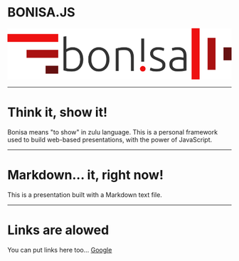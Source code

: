 # BONISA.JS

![Bonisa Logo](../../media/img/logo/svg/logo-full.svg)

---

# Think it, show it!

Bonisa means "to show" in zulu language. This is a personal framework used to build web-based presentations, with the power of JavaScript.

---

# Markdown... it, right now!

This is a presentation built with a Markdown text file.

---

# Links are alowed

You can put links here too... [Google](http://google.com)